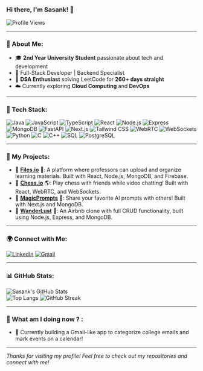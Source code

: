 ### Hi there, I'm Sasank! 👋

![Profile Views](https://komarev.com/ghpvc/?username=Sasank&label=Profile%20views&color=0e75b6&style=flat)

---

### 🌟 About Me:

- 🎓 **2nd Year University Student** passionate about tech and development
- 🚀 Full-Stack Developer | Backend Specialist
- 🔢 **DSA Enthusiast** solving LeetCode for **260+ days straight**
- ☁️ Currently exploring **Cloud Computing** and **DevOps** 

---

### 🔧 Tech Stack:

![Java](https://img.shields.io/badge/Java-ED8B00?style=for-the-badge&logo=java&logoColor=white)
![JavaScript](https://img.shields.io/badge/JavaScript-F7DF1E?style=for-the-badge&logo=javascript&logoColor=black)
![TypeScript](https://img.shields.io/badge/TypeScript-007ACC?style=for-the-badge&logo=typescript&logoColor=white)
![React](https://img.shields.io/badge/React-20232A?style=for-the-badge&logo=react&logoColor=61DAFB)
![Node.js](https://img.shields.io/badge/Node.js-339933?style=for-the-badge&logo=nodedotjs&logoColor=white)
![Express](https://img.shields.io/badge/Express.js-000000?style=for-the-badge&logo=express&logoColor=white)
![MongoDB](https://img.shields.io/badge/MongoDB-4EA94B?style=for-the-badge&logo=mongodb&logoColor=white)
![FastAPI](https://img.shields.io/badge/FastAPI-009688?style=for-the-badge&logo=fastapi&logoColor=white)
![Next.js](https://img.shields.io/badge/Next.js-000000?style=for-the-badge&logo=nextdotjs&logoColor=white)
![Tailwind CSS](https://img.shields.io/badge/Tailwind_CSS-38B2AC?style=for-the-badge&logo=tailwind-css&logoColor=white)
![WebRTC](https://img.shields.io/badge/WebRTC-333333?style=for-the-badge&logo=webrtc&logoColor=white)
![WebSockets](https://img.shields.io/badge/WebSockets-4FC08D?style=for-the-badge&logo=websockets&logoColor=white)
![Python](https://img.shields.io/badge/Python-3776AB?style=for-the-badge&logo=python&logoColor=white)
![C](https://img.shields.io/badge/C-00599C?style=for-the-badge&logo=c&logoColor=white)
![C++](https://img.shields.io/badge/C%2B%2B-00599C?style=for-the-badge&logo=c%2B%2B&logoColor=white)
![SQL](https://img.shields.io/badge/SQL-4479A1?style=for-the-badge&logo=sql&logoColor=white)
![PostgreSQL](https://img.shields.io/badge/PostgreSQL-336791?style=for-the-badge&logo=postgresql&logoColor=white)

---

### 🎨 My Projects:

- 📄 **[Files.io](https://github.com/Sasank-V/Files.io)** 📂: A platform where professors can upload and organize learning materials. Built with React, Node.js, MongoDB, and Firebase.
- 🔢 **[Chess.io](https://github.com/Sasank-V/Chess.io)** 🌎: Play chess with friends while video chatting! Built with React, WebRTC, and WebSockets.
- 🚀 **[MagicPrompts](https://github.com/Sasank-V/MagicPrompts)** 🎨: Share your favorite AI prompts with others! Built with Next.js and MongoDB.
- 🏨 **[WanderLust](https://github.com/Sasank-V/WanderLust)** 📍: An Airbnb clone with full CRUD functionality, built using Node.js, Express, and MongoDB.

---

### 🌍 Connect with Me:

[![LinkedIn](https://img.shields.io/badge/LinkedIn-0077B5?style=for-the-badge&logo=linkedin&logoColor=white)](https://linkedin.com/in/sasank-v)
[![Gmail](https://img.shields.io/badge/Gmail-D14836?style=for-the-badge&logo=gmail&logoColor=white)](mailto:sasanklearner@.com)

---

### 📊 GitHub Stats:

![Sasank's GitHub Stats](https://github-readme-stats.vercel.app/api?username=Sasank-V&show_icons=true&theme=radical)   
![Top Langs](https://github-readme-stats.vercel.app/api/top-langs/?username=Sasank-V&layout=compact&theme=radical)
![GitHub Streak](https://github-readme-streak-stats.herokuapp.com/?user=Sasank-V&theme=radical)

---

### 🚀 What am I doing now ? :

- 🔧 Currently building a Gmail-like app to categorize college emails and mark events on a calendar!

---

*Thanks for visiting my profile! Feel free to check out my repositories and connect with me!*

